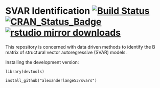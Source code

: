 # SVAR Identification [![Build Status](https://travis-ci.org/alexanderlange53/svars.svg?branch=master)](https://travis-ci.org/alexanderlange53/svars) [![CRAN\_Status\_Badge](http://www.r-pkg.org/badges/version/svars)](http://cran.r-project.org/package=svars) [![rstudio mirror downloads](http://cranlogs.r-pkg.org/badges/svars)](https://github.com/metacran/cranlogs.app)

This repository is concerned with data driven methods to identify the B matrix of structural vector autoregressive (SVAR)
models.  

Installing the development version:

```library(devtools)```

```install_github("alexanderlange53/svars")```

